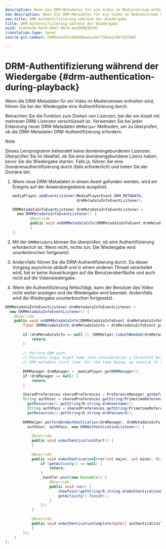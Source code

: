 ```yaml
---
description: Wenn die DRM-Metadaten für ein Video im Medienstream enthalten sind, führen Sie bei der Wiedergabe eine Authentifizierung durch.
seo-description: Wenn die DRM-Metadaten für ein Video im Medienstream enthalten sind, führen Sie bei der Wiedergabe eine Authentifizierung durch.
seo-title: DRM-Authentifizierung während der Wiedergabe
title: DRM-Authentifizierung während der Wiedergabe
uuid: a1a63e3e-be34-49e1-96c4-ae266003b3d1
translation-type: tm+mt
source-git-commit: 5908e5a3521966496aeec0ef730e4a704fddfb68

---
```



# DRM-Authentifizierung während der Wiedergabe {#drm-authentication-during-playback}

Wenn die DRM-Metadaten für ein Video im Medienstream enthalten sind, führen Sie bei der Wiedergabe eine Authentifizierung durch.

Betrachten Sie die Funktion zum Drehen von Lizenzen, bei der ein Asset mit mehreren DRM-Lizenzen verschlüsselt ist. Verwenden Sie bei jeder Erkennung neuer DRM-Metadaten `DRMHelper` Methoden, um zu überprüfen, ob die DRM-Metadaten DRM-Authentifizierung erfordern.

>[!NOTE]
>
>Dieses Lernprogramm behandelt keine domänengebundenen Lizenzen. Überprüfen Sie im Idealfall, ob Sie eine domänengebundene Lizenz haben, bevor Sie die Wiedergabe starten. Falls ja, führen Sie eine Domänenauthentifizierung durch (falls erforderlich) und treten Sie der Domäne bei.

1. Wenn neue DRM-Metadaten in einem Asset gefunden werden, wird ein Ereignis auf der Anwendungsebene ausgelöst.

   ```java
   mediaPlayer.addEventListener(MediaPlayerEvent.DRM_METADATA,  
                                drmMetadataInfoEventListener); 
   
   DRMMetadataInfoEventListener drmMetadataInfoEventListener =  
     new DRMMetadataInfoEventListener() { 
           @Override 
           public void onDRMMetadataInfo(DRMMetadataInfoEvent drmMetadataInfoEvent) { 
           } 
   };
   ```

1. Mit der `DRMMetadata` können Sie überprüfen, ob eine Authentifizierung erforderlich ist. Wenn nicht, nichts tun; Die Wiedergabe wird ununterbrochen fortgesetzt.
1. Andernfalls führen Sie die DRM-Authentifizierung durch. Da dieser Vorgang asynchron abläuft und in einem anderen Thread verarbeitet wird, hat er keine Auswirkungen auf die Benutzeroberfläche und auch nicht auf die Videowiedergabe.
1. Wenn die Authentifizierung fehlschlägt, kann der Benutzer das Video nicht weiter anzeigen und die Wiedergabe wird beendet. Andernfalls wird die Wiedergabe ununterbrochen fortgesetzt.

```java
DRMMetadataInfoEventListener drmMetadataInfoEventListener =  
  new DRMMetadataInfoEventListener() { 
    @Override 
    public void onDRMMetadataInfo(DRMMetadataInfoEvent drmMetadataInfoEvent) { 
        final DRMMetadataInfo drmMetadataInfo = drmMetadataInfoEvent.getDRMMetadataInfo(); 
 
        if (drmMetadataInfo == null || !DRMHelper.isAuthNeeded(drmMetadataInfo.getDRMMetadata())) { 
            return; 
        } 
 
        // Perform DRM auth. 
        // Possible logic might take into consideration a threshold between the current player time and the 
        // DRM metadata start time. For the time being, we resolve it as soon as we receive the DRM metadata. 
 
        DRMManager drmManager = _mediaPlayer.getDRMManager(); 
        if (drmManager == null) { 
            return; 
        } 
 
        SharedPreferences sharedPreferences = PreferenceManager.getDefaultSharedPreferences(getActivity()); 
        String authUser = sharedPreferences.getString(PrimetimeReference.SETTINGS_DRM_USERNAME,  
          getResources().getString(R.string.drmUsername)); 
          String authPass = sharedPreferences.getString(PrimetimeReference.SETTINGS_DRM_PASSWORD,  
          getResources().getString(R.string.drmPassword)); 
 
        DRMHelper.performDrmAuthentication(drmManager, drmMetadataInfo.getDRMMetadata(),  
          authUser, authPass, new DRMAuthenticationListener() { 
 
            @Override 
            public void onAuthenticationStart() { 
            } 
 
            @Override 
            public void onAuthenticationError(int major, int minor, String erroString, String serverErrorURL) { 
                if (getActivity() == null) { 
                    return; 
                } 
                _handler.post(new Runnable() { 
                    @Override 
                    public void run() { 
                        showToast(getString(R.string.drmAuthenticationError)); 
                        getActivity().finish(); 
                    } 
                }); 
            } 
 
            @Override 
            public void onAuthenticationComplete(byte[] authenticationToken) { 
            } 
        }); 
    } 
};
```
